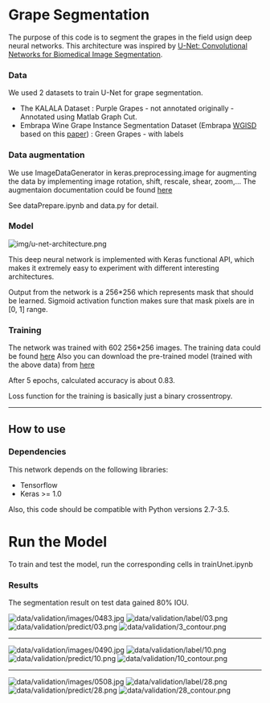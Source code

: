 # Grape Segmentation

The purpose of this code is to segment the grapes in the field usign deep neural networks. This architecture was inspired by [U-Net: Convolutional Networks for Biomedical Image Segmentation](http://lmb.informatik.uni-freiburg.de/people/ronneber/u-net/).


### Data

We used 2 datasets to train U-Net for grape segmentation. 
- The KALALA Dataset  : Purple Grapes - not annotated originally - Annotated using Matlab Graph Cut.
- Embrapa Wine Grape Instance Segmentation Dataset (Embrapa [WGISD](https://github.com/thsant/wgisd) based on this [paper](https://arxiv.org/abs/1907.11819)) : Green Grapes - with labels 

### Data augmentation

We use ImageDataGenerator in keras.preprocessing.image for augmenting the data by implementing image rotation, shift, rescale, shear, zoom,...
The augmentaion documentation could be found [here](https://keras.io/preprocessing/image/)

See dataPrepare.ipynb and data.py for detail.


### Model

![img/u-net-architecture.png](img/u-net-architecture.png)

This deep neural network is implemented with Keras functional API, which makes it extremely easy to experiment with different interesting architectures.

Output from the network is a 256*256 which represents mask that should be learned. Sigmoid activation function
makes sure that mask pixels are in \[0, 1\] range.

### Training

The network was trained with 602 256*256 images. The training data could be found [here](https://drive.google.com/drive/folders/1r3HPxAcmtHXD9vOMfSvwOsLLZmLlMhU3?usp=sharing)
Also you can download the pre-trained model (trained with the above data) from [here](https://drive.google.com/file/d/1dnvFk5oFDl2IKnEynlcQuBGEJiobj2RJ/view?usp=sharing)

After 5 epochs, calculated accuracy is about 0.83.

Loss function for the training is basically just a binary crossentropy.


---

## How to use

### Dependencies

This network depends on the following libraries:

* Tensorflow
* Keras >= 1.0

Also, this code should be compatible with Python versions 2.7-3.5.

# Run the Model

To train and test the model, run the corresponding cells in trainUnet.ipynb


### Results

The segmentation result on test data gained 80% IOU.

![data/validation/images/0483.jpg](data/validation/images/0483.jpg)
![data/validation/label/03.png](data/validation/label/03.png)
![data/validation/predict/03.png](data/validation/predict/03.png)
![data/validation/3_contour.png](data/validation/3_contour.png)

_______________________________________________________________________

![data/validation/images/0490.jpg](data/validation/images/0490.jpg)
![data/validation/label/10.png](data/validation/label/10.png)
![data/validation/predict/10.png](data/validation/predict/10.png)
![data/validation/10_contour.png](data/validation/10_contour.png)

_______________________________________________________________________

![data/validation/images/0508.jpg](data/validation/images/0508.jpg)
![data/validation/label/28.png](data/validation/label/28.png)
![data/validation/predict/28.png](data/validation/predict/28.png)
![data/validation/28_contour.png](data/validation/28_contour.png)
